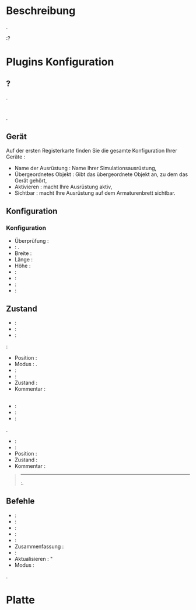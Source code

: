 # Beschreibung

. 

:?

# Plugins Konfiguration



##  ?

.

# 

.

## Gerät

Auf der ersten Registerkarte finden Sie die gesamte Konfiguration Ihrer Geräte :

- Name der Ausrüstung : Name Ihrer Simulationsausrüstung,
- Übergeordnetes Objekt : Gibt das übergeordnete Objekt an, zu dem das Gerät gehört,
- Aktivieren : macht Ihre Ausrüstung aktiv,
- Sichtbar : macht Ihre Ausrüstung auf dem Armaturenbrett sichtbar.


## Konfiguration

### Konfiguration

- Überprüfung : 
-  : . 
- Breite : 
- Länge : 
- Höhe : 
-  : 
-  : 
-  : 
-  : 

## Zustand

-  : 
-  : 
-  : 


 :
- Position : 
- Modus : . 
-  : 
-  : 
- Zustand : 
- Kommentar : 

## 

-  : 
-  : 
-  : 

.

-  : 
-  : 
- Position : 
- Zustand : 
- Kommentar : 

>****
>
>:.

## 



## Befehle

-  : 
-  : 
-  : 
-  : 
-  : 
- Zusammenfassung : 
-  : 
- Aktualisieren : "
- Modus : 

.

# Platte



